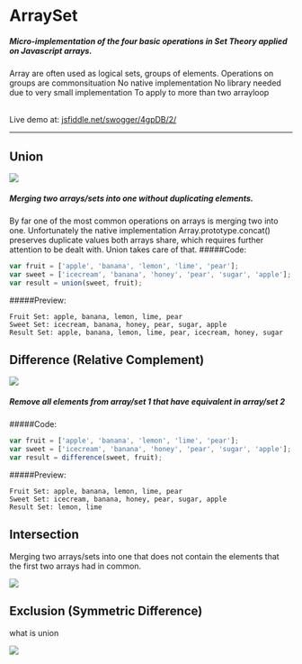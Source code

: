 ArraySet
========
##### Micro-implementation of the four basic operations in Set Theory applied on Javascript arrays.

Array are often used as logical sets, groups of elements. 
Operations on groups are commonsituation
No native implementation
No library needed due to very small implementation 
To apply to more than two arrayloop

<br/>Live demo at: <a href='http://jsfiddle.net/swogger/4gpDB/2/' target='_blank'>jsfiddle.net/swogger/4gpDB/2/</a>

-------


Union
--------


<img src='http://upload.wikimedia.org/wikipedia/commons/3/30/Venn0111.svg'/>

##### Merging two arrays/sets into one without duplicating elements.

By far one of the most common operations on arrays is merging two into one. Unfortunately the native implementation Array.prototype.concat() preserves duplicate values both arrays share, which requires further attention to be dealt with. Union takes care of that. 
#####Code:
```javascript
var fruit = ['apple', 'banana', 'lemon', 'lime', 'pear'];
var sweet = ['icecream', 'banana', 'honey', 'pear', 'sugar', 'apple'];
var result = union(sweet, fruit);
```
#####Preview:
```
Fruit Set: apple, banana, lemon, lime, pear
Sweet Set: icecream, banana, honey, pear, sugar, apple
Result Set: apple, banana, lemon, lime, pear, icecream, honey, sugar
```


Difference (Relative Complement)
--------


<img src='http://upload.wikimedia.org/wikipedia/commons/e/e6/Venn0100.svg'/>

##### Remove all elements from array/set 1 that have equivalent in array/set 2
#####Code:
```javascript
var fruit = ['apple', 'banana', 'lemon', 'lime', 'pear'];
var sweet = ['icecream', 'banana', 'honey', 'pear', 'sugar', 'apple'];
var result = difference(sweet, fruit);
```
#####Preview:
```
Fruit Set: apple, banana, lemon, lime, pear
Sweet Set: icecream, banana, honey, pear, sugar, apple
Result Set: lemon, lime
```




Intersection
--------
Merging two arrays/sets into one that does not contain the elements that the first two arrays had in common.

<img src='http://upload.wikimedia.org/wikipedia/commons/9/99/Venn0001.svg'/>

Exclusion (Symmetric Difference)
--------
what is union

<img src='http://upload.wikimedia.org/wikipedia/commons/4/46/Venn0110.svg'/>

